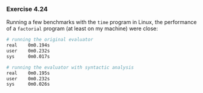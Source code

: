 ### Exercise 4.24
Running a few benchmarks with the `time` program in Linux, the performance of a `factorial` program (at least on my machine) were close:
```bash
# running the original evaluator
real    0m0.194s
user    0m0.232s
sys     0m0.017s

# running the evaluator with syntactic analysis
real    0m0.195s
user    0m0.232s
sys     0m0.026s
```
